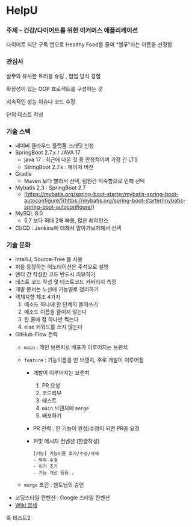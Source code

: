 # HelpU

### 주제 - 건강/다이어트를 위한 이커머스 애플리케이션

다이어트 식단 구독 앱으로 Healthy Food를 줄여 “헬푸”라는 이름을 선정함

### 관심사

실무와 유사한 트러블 슈팅 , 협업 방식 경험

확장성이 있는 OOP 프로젝트를 구성하는 것

지속적인 성능 이슈나 코드 수정

단위 테스트 작성

### 기술 스택

- 네이버 클라우드 플랫폼 크레딧 신청
- SpringBoot 2.7.x / JAVA 17
    - java 17 : 최근에 나온 것 중 안정적이며 가장 긴 LTS
    - StringBoot 2.7.x : 메이저 버전
- Gradle
    - Maven 보다 빨라서 선택, 팀원간 익숙함으로 인해 선택
- Mybatis 2.3 : SpringBoot 2.7
    - [https://mybatis.org/spring-boot-starter/mybatis-spring-boot-autoconfigure/](https://mybatis.org/spring-boot-starter/mybatis-spring-boot-autoconfigure/)
- MySQL 8.0
    - 5.7 보다 최대 2배 빠름, 많은 레퍼런스
- CI/CD : Jenkins에 대해서 알아가보자해서 선택

### 기술 문화

- IntelliJ, Source-Tree 를 사용
- 처음 등장하는 어노테이션은 주석으로 설명
- 멘티 간 작성한 코드 반드시 리뷰하기
- 테스트 코드 작성 및 테스트코드 커버리지 측정
- 개발 문서는 노션에 기능별로 정리하기
- 객체지향 체조 4가지
    1. 메소드 하나에 한 단계의 들여쓰기
    2. 메소드 이름을 줄이지 않는다
    3. 한 줄에 점 하나만 찍는다
    4. else 키워드를 쓰지 않는다
- GitHub-Flow 전략
    - `main` : 메인 브랜치로 배포가 이루어지는 브랜치
    - `feature` : 기능이름을 딴 브랜치, 주로 개발이 이루어짐
        - 개발이 이루어지는 브랜치
            1. PR 요청
            2. 코드리뷰
            3. 테스트 
            4. `main` 브랜치에 `merge`
            5. 배포하기
        - PR 전략 : 한 기능이 완성/수정이 되면 PR을 요청
        - 커밋 메시지 컨벤션 (한글작성)
            
            ```
            [기능] 기능이름 추가/수정/삭제
            - 뭐뭐 수정
            - 이거 추가
            - 기능 개선 등등..
            ```
            
    - `merge` 조건 : 멘토님의 승인
- 코딩스타일 컨벤션 : Google 스타일 컨벤션
- [Wiki 명세 ](https://github.com/f-lab-edu/HelpU/wiki)

훅 테스트2